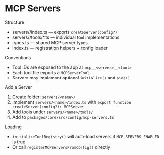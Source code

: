 MCP Servers
===========

Structure
- servers/<name>/index.ts — exports `createServer(config?)`
- servers/<name>/tools/*.ts — individual tool implementations
- types.ts — shared MCP server types
- index.ts — registration helpers + config loader

Conventions
- Tool IDs are exposed to the app as `mcp__<server>__<tool>`
- Each tool file exports a `MCPServerTool`
- Servers may implement optional `initialize()` and `ping()`

Add a Server
1) Create folder: `servers/<name>/`
2) Implement `servers/<name>/index.ts` with `export function createServer(config?): MCPServer`
3) Add tools under `servers/<name>/tools/`
4) Add to `packages/core/src/config/mcp-servers.ts`

Loading
- `initializeToolRegistry()` will auto-load servers if `MCP_SERVERS_ENABLED` is true
- Or call `registerMCPServersFromConfig()` directly

